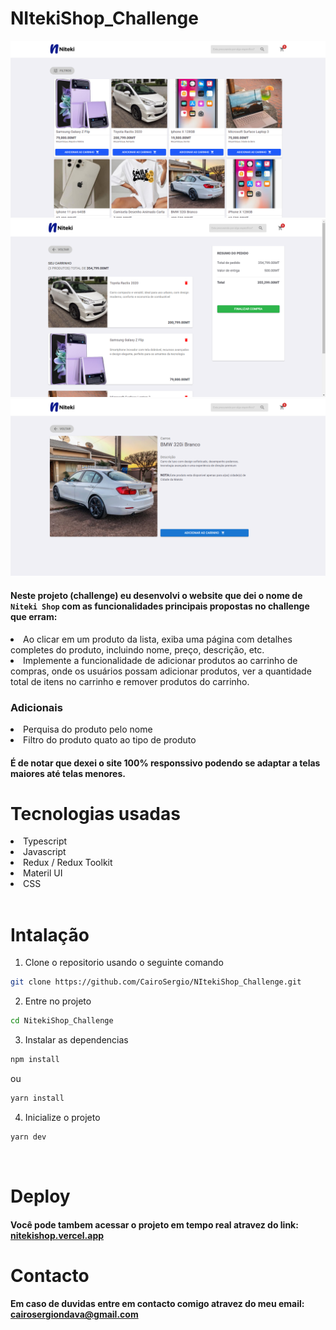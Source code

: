 # NItekiShop_Challenge
![Prototipo](./public/ProjectImage.png)
![Prototipo](./public/ProjectImage1.png)
![Prototipo](./public/ProjectImage2.png)

#### Neste projeto (challenge) eu desenvolvi o website que dei o nome de <code>Niteki Shop</code> com as funcionalidades principais propostas no challenge que erram:
<li>Ao clicar em um produto da lista, exiba uma página com detalhes completes
do produto, incluindo nome, preço, descrição, etc.</li>
<li>
Implemente a funcionalidade de adicionar produtos ao carrinho de compras,
onde os usuários possam adicionar produtos, ver a quantidade total de itens
no carrinho e remover produtos do carrinho.</li>

### Adicionais
<li>Perquisa do produto pelo nome</li>
<li>Filtro do produto quato ao tipo de produto</li>

#### É de notar que dexei o site 100% responssivo podendo se adaptar a telas maiores até telas menores.

# Tecnologias usadas
<li>Typescript</li>
<li>Javascript</li>
<li>Redux / Redux Toolkit</li>
<li>Materil UI</li>
<li>CSS</li>

<br>

# Intalação
1. Clone o repositorio usando o seguinte comando
```bash
git clone https://github.com/CairoSergio/NItekiShop_Challenge.git
```

2. Entre no projeto
```bash
cd NitekiShop_Challenge
```

3. Instalar as dependencias
```bash
npm install
```
ou
```bash
yarn install
```

4. Inicialize o projeto
```bash
yarn dev
```
<br/>

# Deploy
#### Você pode tambem acessar o projeto em tempo real atravez do link: [nitekishop.vercel.app](https://nitekishop.vercel.app)

# Contacto
#### Em caso de duvidas entre em contacto comigo atravez do meu email: [cairosergiondava@gmail.com](mailto:cairosergiondava@gmail.com)

